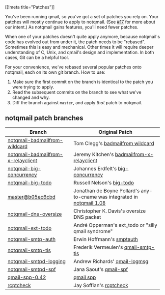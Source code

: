 [[!meta title="Patches"]]

You've been running qmail, so you've got a set of patches you rely on.
Your patches will mostly continue to apply to notqmail.
(See [#17](https://github.com/notqmail/notqmail/issues/17) for more about our intent.)
As notqmail gains features, you'll need fewer patches.

When one of your patches doesn't quite apply anymore, because notqmail's code has evolved out from under it, the patch needs to be "rebased".
Sometimes this is easy and mechanical.
Other times it will require deeper understanding of C, Unix, and qmail's design and implementation.
In both cases, Git can be a helpful tool.

For your convenience, we've rebased several popular patches onto notqmail, each on its own git branch.
How to use:

1. Make sure the first commit on the branch is identical to the patch you were trying to apply.
2. Read the subsequent commits on the branch to see what we've changed and why.
3. Diff the branch against `master`, and apply _that_ patch to notqmail.

## notqmail patch branches

| Branch | Original Patch |
| ------ | -------------- |
| [notqmail-badmailfrom-wildcard](https://github.com/notqmail/notqmail/commits/notqmail-badmailfrom-wildcard) | Tom Clegg's [badmailfrom wildcard](https://tomclegg.ca/qmail/#qmail-badmailfrom-wildcard) |
| [notqmail-badmailfrom-x-relayclient](https://github.com/notqmail/notqmail/commits/notqmail-badmailfrom-x-relayclient) | Jeremy Kitchen's [badmailfrom-x-relayclient](https://web.archive.org/web/20080907071938/http://scriptkitchen.com/qmail/badmailfrom-x-relayclient.patch)
| [notqmail-big-concurrency](https://github.com/notqmail/notqmail/commits/notqmail-big-concurrency) | Johannes Erdfelt's [big-concurrency](http://qmailorg.schmonz.com/big-concurrency.patch) |
| [notqmail-big-todo](https://github.com/notqmail/notqmail/commits/notqmail-big-todo) | Russell Nelson's [big-todo](http://qmailorg.schmonz.com/big-todo.103.patch)
| [master@b05ec6cbd](https://github.com/notqmail/notqmail/commit/b05ec6cbdacdf40d6c75326394461e22b7f8ab20) | Jonathan de Boyne Pollard's any-to-cname was integrated in [notqmail 1.08](https://github.com/notqmail/notqmail/releases/tag/notqmail-1.08) |
| [notqmail-dns-oversize](https://github.com/notqmail/notqmail/commits/notqmail-dns-oversize) | Christopher K. Davis's oversize DNS packet |
| [notqmail-ext-todo](https://github.com/notqmail/notqmail/commits/patches/notqmail/ext-todo) | André Opperman's ext_todo or "silly qmail syndrome" |
| [notqmail-smtp-auth](https://github.com/notqmail/notqmail/commits/patches/notqmail/smtp-auth) | Erwin Hoffmann's [smptauth](https://www.fehcom.de/qmail/smtpauth.html##PATCHES)
| [notqmail-smtp-tls](https://github.com/notqmail/notqmail/commits/patches/notqmail/smtp-tls) | Frederik Vermeulen's [qmail-smtp-tls](http://inoa.net/qmail-tls/)
| [notqmail-smtpd-logging](https://github.com/notqmail/notqmail/commits/notqmail-smtpd-logging) | Andrew Richards' [qmail-logmsg](http://free.acrconsulting.co.uk/email/qmail-logmsg.html) |
| [notqmail-smtpd-spf](https://github.com/notqmail/notqmail/commits/notqmail-smtpd-spf) | Jana Saout's [qmail-spf](https://www.saout.de/misc/spf/) |
 [qmail-spp-0.42](https://github.com/notqmail/notqmail/tree/patches/notqmail/qmail-spp-0.42) | [qmail spp](http://qmail-spp.sourceforge.net/) |
| [rcptcheck](https://github.com/notqmail/notqmail/tree/patches/notqmail/rcptcheck) | Jay Soffian's [rcptcheck](https://www.soffian.org/downloads/qmail/qmail-smtpd-doc.html) |

